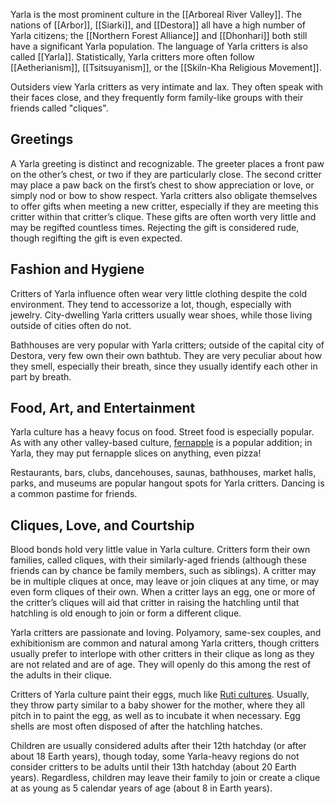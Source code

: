 Yarla is the most prominent culture in the [[Arboreal River Valley]]. The nations of [[Arbor]], [[Siarki]], and [[Destora]] all have a high number of Yarla citizens; the [[Northern Forest Alliance]] and [[Dhonhari]] both still have a significant Yarla population. The language of Yarla critters is also called [[Yarla]]. Statistically, Yarla critters more often follow [[Aetherianism]], [[Tsitsuyanism]], or the [[Skiln-Kha Religious Movement]].

Outsiders view Yarla critters as very intimate and lax. They often speak with their faces close, and they frequently form family-like groups with their friends called "cliques".
## Greetings
A Yarla greeting is distinct and recognizable. The greeter places a front paw on the other’s chest, or two if they are particularly close. The second critter may place a paw back on the first’s chest to show appreciation or love, or simply nod or bow to show respect. Yarla critters also obligate themselves to offer gifts when meeting a new critter, especially if they are meeting this critter within that critter’s clique. These gifts are often worth very little and may be regifted countless times. Rejecting the gift is considered rude, though regifting the gift is even expected.
## Fashion and Hygiene
Critters of Yarla influence often wear very little clothing despite the cold environment. They tend to accessorize a lot, though, especially with jewelry. City-dwelling Yarla critters usually wear shoes, while those living outside of cities often do not.

Bathhouses are very popular with Yarla critters; outside of the capital city of Destora, very few own their own bathtub. They are very peculiar about how they smell, especially their breath, since they usually identify each other in part by breath.
## Food, Art, and Entertainment
Yarla culture has a heavy focus on food. Street food is especially popular. As with any other valley-based culture, [fernapple](Fernapple.md) is a popular addition; in Yarla, they may put fernapple slices on anything, even pizza!

Restaurants, bars, clubs, dancehouses, saunas, bathhouses, market halls, parks, and museums are popular hangout spots for Yarla critters. Dancing is a common pastime for friends.
## Cliques, Love, and Courtship
Blood bonds hold very little value in Yarla culture. Critters form their own families, called cliques, with their similarly-aged friends (although these friends can by chance be family members, such as siblings). A critter may be in multiple cliques at once, may leave or join cliques at any time, or may even form cliques of their own. When a critter lays an egg, one or more of the critter’s cliques will aid that critter in raising the hatchling until that hatchling is old enough to join or form a different clique.

Yarla critters are passionate and loving. Polyamory, same-sex couples, and exhibitionism are common and natural among Yarla critters, though critters usually prefer to interlope with other critters in their clique as long as they are not related and are of age. They will openly do this among the rest of the adults in their clique.

Critters of Yarla culture paint their eggs, much like [Ruti cultures](Ruti%20Culture.md). Usually, they throw party similar to a baby shower for the mother, where they all pitch in to paint the egg, as well as to incubate it when necessary. Egg shells are most often disposed of after the hatchling hatches.

Children are usually considered adults after their 12th hatchday (or after about 18 Earth years), though today, some Yarla-heavy regions do not consider critters to be adults until their 13th hatchday (about 20 Earth years). Regardless, children may leave their family to join or create a clique at as young as 5 calendar years of age (about 8 in Earth years).